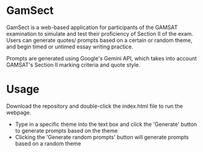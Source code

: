 # GamSect
GamSect is a web-based application for participants of the GAMSAT examination to simulate and test their proficiency of Section II of the exam.
Users can generate quotes/ prompts based on a certain or random theme, and begin timed or untimed essay writing practice.

Prompts are generated using Google's Gemini API, which takes into account GAMSAT's Section II marking criteria and quote style.

# Usage
Download the repository and double-click the index.html file to run the webpage.
- Type in a specific theme into the text box and click the 'Generate' button to generate prompts based on the theme
- Clicking the 'Generate random prompts' button will generate prompts based on a random theme